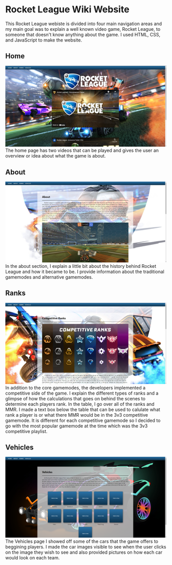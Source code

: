 # Rocket League Wiki Website
This Rocket League webiste is divided into four main navigation areas and my main goal was to explain a well known video game, Rocket League, to someone that doesn't know anything about the game. I used HTML, CSS, and JavaScript to make the website.
<br>
## Home
![Home Page Screenshot](/RL/Screenshots/home-page-screenshot.jpg "Home Page Screenshot")
The home page has two videos that can be played and gives the user an overview or idea about what the game is about.
<br>
## About
![About Page Screenshot](/RL/Screenshots/about-page-screenshot.jpg "About Page Screenshot")
In the about section, I explain a little bit about the history behind Rocket League and how it became to be. I provide information about the traditional gamemodes and alternative gamemodes. 
<br>
## Ranks
![Ranks Page Screenshot](/RL/Screenshots/ranks-page-screenshot.jpg "Ranks Page Screenshot")
In addition to the core gamemodes, the developers implemented a competitive side of the game. I explain the different types of ranks and a glimpse of how the calculations that goes on behind the scenes to determine each players rank. In the table, I go over all of the ranks and MMR. I made a text box below the table that can be used to calulate what rank a player is or what there MMR would be in the 3v3 competitive gamemode. It is different for each competitive gamemode so I decided to go with the most popular gamemode at the time which was the 3v3 competitive playlist. 
<br>
## Vehicles
![Vehicles Page Screenshot](/RL/Screenshots/vehicles-page-screenshot.jpg "Vehicles Page Screenshot")
The Vehicles page I showed off some of the cars that the game offers to beggining players. I made the car images visible to see when the user clicks on the image they wish to see and also provided pictures on how each car would look on each team.
<br>

